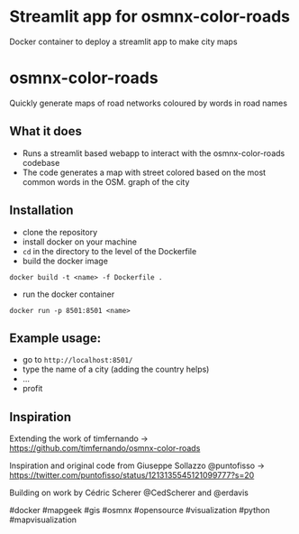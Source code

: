 # Streamlit app for osmnx-color-roads
Docker container to deploy a streamlit app to make city maps

# osmnx-color-roads
Quickly generate maps of road networks coloured by words in road names

## What it does

* Runs a streamlit based webapp to interact with the osmnx-color-roads codebase
* The code generates a map with street colored based on the most common words in the OSM. graph of the city

## Installation

* clone the repository
* install docker on your machine
* `cd` in the directory to the level of the Dockerfile
* build the docker image
```
docker build -t <name> -f Dockerfile .
```
* run the docker container
```
docker run -p 8501:8501 <name>
```

## Example usage:
* go to `http://localhost:8501/`
* type the name of a city (adding the country helps)
* ...
* profit

## Inspiration
Extending the work of timfernando
-> https://github.com/timfernando/osmnx-color-roads

Inspiration and original code from Giuseppe Sollazzo @puntofisso
-> https://twitter.com/puntofisso/status/1213135545121099777?s=20

Building on work by Cédric Scherer @CedScherer and @erdavis

#docker #mapgeek #gis #osmnx #opensource #visualization #python #mapvisualization

